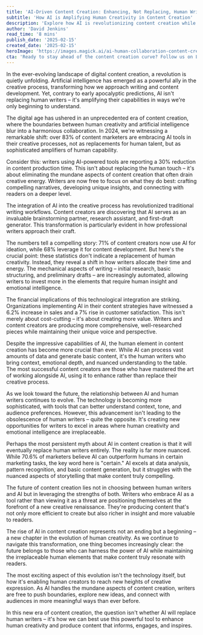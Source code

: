 ```yaml
---
title: 'AI-Driven Content Creation: Enhancing, Not Replacing, Human Writers'
subtitle: 'How AI is Amplifying Human Creativity in Content Creation'
description: 'Explore how AI is revolutionizing content creation while amplifying human creativity rather than replacing it. With 83% of content marketers now embracing AI tools, learn how this technological integration is leading to increased efficiency, better outcomes, and new opportunities for creative expression.'
author: 'David Jenkins'
read_time: '8 mins'
publish_date: '2025-02-15'
created_date: '2025-02-15'
heroImage: 'https://images.magick.ai/ai-human-collaboration-content-creation.jpg'
cta: 'Ready to stay ahead of the content creation curve? Follow us on LinkedIn for more insights on how AI is transforming the creative landscape and empowering human writers to reach new heights.'
---
```


In the ever-evolving landscape of digital content creation, a revolution is quietly unfolding. Artificial intelligence has emerged as a powerful ally in the creative process, transforming how we approach writing and content development. Yet, contrary to early apocalyptic predictions, AI isn't replacing human writers – it's amplifying their capabilities in ways we're only beginning to understand.

The digital age has ushered in an unprecedented era of content creation, where the boundaries between human creativity and artificial intelligence blur into a harmonious collaboration. In 2024, we're witnessing a remarkable shift: over 83% of content marketers are embracing AI tools in their creative processes, not as replacements for human talent, but as sophisticated amplifiers of human capability.

Consider this: writers using AI-powered tools are reporting a 30% reduction in content production time. This isn't about replacing the human touch – it's about eliminating the mundane aspects of content creation that often drain creative energy. Writers are now free to focus on what they do best: crafting compelling narratives, developing unique insights, and connecting with readers on a deeper level.

The integration of AI into the creative process has revolutionized traditional writing workflows. Content creators are discovering that AI serves as an invaluable brainstorming partner, research assistant, and first-draft generator. This transformation is particularly evident in how professional writers approach their craft.

The numbers tell a compelling story: 71% of content creators now use AI for ideation, while 68% leverage it for content development. But here's the crucial point: these statistics don't indicate a replacement of human creativity. Instead, they reveal a shift in how writers allocate their time and energy. The mechanical aspects of writing – initial research, basic structuring, and preliminary drafts – are increasingly automated, allowing writers to invest more in the elements that require human insight and emotional intelligence.

The financial implications of this technological integration are striking. Organizations implementing AI in their content strategies have witnessed a 6.2% increase in sales and a 7% rise in customer satisfaction. This isn't merely about cost-cutting – it's about creating more value. Writers and content creators are producing more comprehensive, well-researched pieces while maintaining their unique voice and perspective.

Despite the impressive capabilities of AI, the human element in content creation has become more crucial than ever. While AI can process vast amounts of data and generate basic content, it's the human writers who bring context, emotional depth, and nuanced understanding to the table. The most successful content creators are those who have mastered the art of working alongside AI, using it to enhance rather than replace their creative process.

As we look toward the future, the relationship between AI and human writers continues to evolve. The technology is becoming more sophisticated, with tools that can better understand context, tone, and audience preferences. However, this advancement isn't leading to the obsolescence of human writers – quite the opposite. It's creating new opportunities for writers to excel in areas where human creativity and emotional intelligence are irreplaceable.

Perhaps the most persistent myth about AI in content creation is that it will eventually replace human writers entirely. The reality is far more nuanced. While 70.6% of marketers believe AI can outperform humans in certain marketing tasks, the key word here is "certain." AI excels at data analysis, pattern recognition, and basic content generation, but it struggles with the nuanced aspects of storytelling that make content truly compelling.

The future of content creation lies not in choosing between human writers and AI but in leveraging the strengths of both. Writers who embrace AI as a tool rather than viewing it as a threat are positioning themselves at the forefront of a new creative renaissance. They're producing content that's not only more efficient to create but also richer in insight and more valuable to readers.

The rise of AI in content creation represents not an ending but a beginning – a new chapter in the evolution of human creativity. As we continue to navigate this transformation, one thing becomes increasingly clear: the future belongs to those who can harness the power of AI while maintaining the irreplaceable human elements that make content truly resonate with readers.

The most exciting aspect of this evolution isn't the technology itself, but how it's enabling human creators to reach new heights of creative expression. As AI handles the mundane aspects of content creation, writers are free to push boundaries, explore new ideas, and connect with audiences in more meaningful ways than ever before.

In this new era of content creation, the question isn't whether AI will replace human writers – it's how we can best use this powerful tool to enhance human creativity and produce content that informs, engages, and inspires.